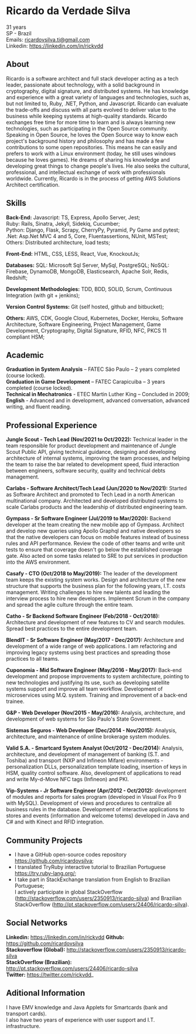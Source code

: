# Ricardo da Verdade Silva

31 years  
SP - Brazil  
Emails: ricardovsilva.ti@gmail.com  
Linkedin: https://linkedin.com/in/rickvdd

## About

Ricardo is a software architect and full stack developer acting as a tech leader, passionate about technology, with a solid background in cryptography, digital signature, and distributed systems. He has knowledge and experience with a great variety of languages and technologies, such as, but not limited to, Ruby, .NET, Python, and Javascript. Ricardo can evaluate the trade-offs and discuss with all parts evolved to deliver value to the business while keeping systems at high-quality standards. Ricardo exchanges free time for more time to learn and is always learning new technologies, such as participating in the Open Source community. Speaking in Open Source, he loves the Open Source way to know each project's background history and philosophy and has made a few contributions to some open repositories. This means he can easily and prefers to work with a Linux environment (today, he still uses windows because he loves games). He dreams of sharing his knowledge and developing great things to change people's lives. He also seeks the cultural, professional, and intellectual exchange of work with professionals worldwide. Currently, Ricardo is in the process of getting AWS Solutions Architect certification.

## Skills

**Back-End:**
Javascript: TS, Express, Apollo Server, Jest;  
Ruby: Rails, Sinatra, Jekyll, Sidekiq, Cucumber;  
Python: Django, Flask, Scrapy, CherryPy, Pyramid, Py Game and pytest;  
.Net: Asp.Net MVC 4 and 5, Core, Fluentassertions, NUnit, MSTest;  
Others: Distributed architecture, load tests;  

**Front-End:** HTML, CSS, LESS, React, Vue, KnockoutJs;

**Databases:**
SQL: Microsoft Sql Server, MySql, PostgreSQL; 
NoSQL: Firebase, DynamoDB, MongoDB, Elasticsearch, Apache Solr, Redis, Redshift;  

**Development Methodologies:** TDD, BDD, SOLID, Scrum, Continuous Integration (with git + jenkins);

**Version Control Systems:** Git (self hosted, github and bitbucket);

**Others:** AWS, CDK, Google Cloud, Kubernetes, Docker, Heroku, Software Architecture, Software Engineering, Project Management, Game Development, Cryptography, Digital Signature, RFID, NFC, PKCS 11 compliant HSM;

## Academic

**Graduation in System Analysis** – FATEC São Paulo – 2 years completed (course locked).  
**Graduation in Game Development** – FATEC Carapicuiba – 3 years completed (course locked).  
**Technical in Mechatronics** - ETEC Martin Luther King – Concluded in 2009;  
**English** - Advanced and in development, advanced conversation, advanced writing, and fluent reading.  

## Professional Experience

**Jungle Scout - Tech Lead (Nov/2021 to Oct/2022):** Technical leader in the team responsible for product development and maintenance of Jungle Scout Public API, giving technical guidance, designing and developing architecture of internal systems, improving the team processes, and helping the team to raise the bar related to development speed, fluid interaction between engineers, software security, quality and technical debts management.

**Carlabs - Software Architect/Tech Lead (Jun/2020 to Nov/2021):** Started as Software Architect and promoted to Tech Lead in a north American multinational company. Architected and developed distributed systems to scale Carlabs products and the leadership of distributed engineering team.

**Gympass - Sr Software Engineer (Jul/2019 to Mar/2020):** Backend developer at the team creating the new mobile app of Gympass. Architect and develop new queries using Apollo Graphql and native developers so that the native developers can focus on mobile features instead of business rules and API performance.
Review the code of other teams and write unit tests to ensure that coverage doesn't go below the established coverage gate. Also acted on some tasks related to SRE to put services in production into the AWS environment.

**Casafy - CTO (Oct/2018 to May/2019):** The leader of the development team keeps the existing system works. Design and architecture of the new structure that supports the business plan for the following years, I.T. costs management. Writing challenges to hire new talents and leading the interview process to hire new developers. Implement Scrum in the company and spread the agile culture through the entire team.

**Catho - Sr Backend Software Engineer (Feb/2018 - Oct/2018):** Architecture and development of new features to CV and search modules. Spread best practices to the entire development team.

**BlendIT - Sr Software Engineer (May/2017 - Dec/2017):** Architecture and development of a wide range of web applications. I am refactoring and improving legacy systems using best practices and spreading those practices to all teams.

**Cuponomia - Mid Software Engineer (May/2016 - May/2017):** Back-end development and propose improvements to system architecture, pointing to new technologies and justifying its use, such as developing satellite systems support and improve all team workflow. Development of microservices using M.Q. system. Training and improvement of a back-end trainee.

**G&P - Web Developer (Nov/2015 - May/2016):** Analysis, architecture, and development of web systems for São Paulo's State Government.

**Sistemas Seguros - Web Developer (Dec/2014 - Nov/2015):** Analysis, architecture, and maintenance of online brokerage system modules.

**Valid S.A. - Smartcard System Analyst (Oct/2012 - Dec/2014):** Analysis, architecture, and development of management of banking (S.T. and Toshiba) and transport (NXP and Infineon Mifare) environments - personalization DLLs, personalization template loading, insertion of keys in HSM, quality control software. Also, development of applications to read and write My-d-Move NFC tags (Infineon) and PKI.

**Vip-Systems - Jr Software Engineer (Apr/2012 - Oct/2012):** development of modules and reports for sales program (developed in Visual Fox Pro 9 with MySQL). Development of views and procedures to centralize all business rules in the database. Development of interactive applications to stores and events (information and welcome totems) developed in Java and C# and with Kinect and RFID integration.

## Community Projects

- I have a GitHub open-source codes repository https://github.com/ricardovsilva;  
- I translated TryRuby interactive tutorial to Brazilian Portuguese https://try.ruby-lang.org/;  
- I take part in StackExchange translation from English to Brazilian Portuguese;  
I actively participate in global StackOverflow (http://stackoverflow.com/users/2350913/ricardo-silva) and Brazilian StackOverflow (http://pt.stackoverflow.com/users/24406/ricardo-silva).

## Social Networks

**Linkedin:** https://linkedin.com/in/rickvdd
**Github:** https://github.com/ricardovsilva  
**Stackoverflow (Global):** http://stackoverflow.com/users/2350913/ricardo-silva  
**StackOverflow (Brazilian):** http://pt.stackoverflow.com/users/24406/ricardo-silva  
**Twitter:** https://twitter.com/rickvdd_

## Aditional Information

I have EMV knowledge and Java Applets for Smartcards (bank and transport cards).  
I also have two years of experience with user support and I.T. infrastructure.  
